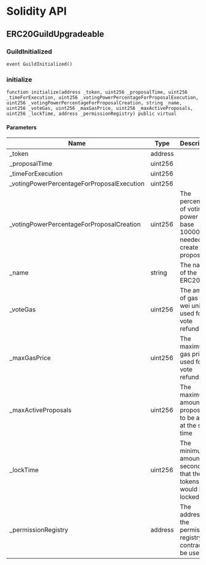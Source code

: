 # Solidity API

## ERC20GuildUpgradeable

### GuildInitialized

```solidity
event GuildInitialized()
```

### initialize

```solidity
function initialize(address _token, uint256 _proposalTime, uint256 _timeForExecution, uint256 _votingPowerPercentageForProposalExecution, uint256 _votingPowerPercentageForProposalCreation, string _name, uint256 _voteGas, uint256 _maxGasPrice, uint256 _maxActiveProposals, uint256 _lockTime, address _permissionRegistry) public virtual
```

#### Parameters

| Name | Type | Description |
| ---- | ---- | ----------- |
| _token | address |  |
| _proposalTime | uint256 |  |
| _timeForExecution | uint256 |  |
| _votingPowerPercentageForProposalExecution | uint256 |  |
| _votingPowerPercentageForProposalCreation | uint256 | The percentage of voting power in base 10000 needed to create a proposal |
| _name | string | The name of the ERC20Guild |
| _voteGas | uint256 | The amount of gas in wei unit used for vote refunds |
| _maxGasPrice | uint256 | The maximum gas price used for vote refunds |
| _maxActiveProposals | uint256 | The maximum amount of proposals to be active at the same time |
| _lockTime | uint256 | The minimum amount of seconds that the tokens would be locked |
| _permissionRegistry | address | The address of the permission registry contract to be used |

